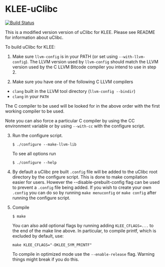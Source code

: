 KLEE-uClibc
===========

[![Build Status](https://github.com/klee/klee-uclibc/workflows/CI/badge.svg)](https://github.com/klee/klee-uclibc/actions)

This is a modified version version of uClibc for KLEE.  Please see README for information about uClibc.

To build uClibc for KLEE:

1. Make sure `llvm-config` is in your PATH (or set using
   `--with-llvm-config`).  The LLVM version used by `llvm-config`
   should match the LLVM version used by the C LLVM Bitcode compiler
   you intend to use in step 2.

2. Make sure you have one of the following C LLVM compilers
  - `clang` built in the LLVM tool directory (`llvm-config --bindir`)
  - `clang` in your `PATH`

  The C compiler to be used will be looked for in the above order
  with the first working compiler to be used.

  Note you can also force a particular C compiler by using the CC
  environment variable or by using `--with-cc` with the configure
  script.

3. Run the configure script.

   ```$ ./configure --make-llvm-lib```

   To see all options run

   ```$ ./configure --help```

4. By default a uClibc pre built `.config` file will be added to the
   uClibc root directory by the configure script. This is done to make
   compilation easier for users.  However the
   --disable-prebuilt-config flag can be used to prevent a `.config`
   file being added. If you wish to create your own `.config` you can
   do so by running `make menuconfig` or `make config` after running
   the configure script.

5. Compile

   ```$ make```

    You can also add optional flags by running adding
    `KLEE_CFLAGS=...` to the end of the make line above. In
    particular, to compile printf, which is excluded by default, use:

    ```make KLEE_CFLAGS="-DKLEE_SYM_PRINTF"```

    To compile in optimized mode use the `--enable-release`
    flag. Warning things might break if you do this.
